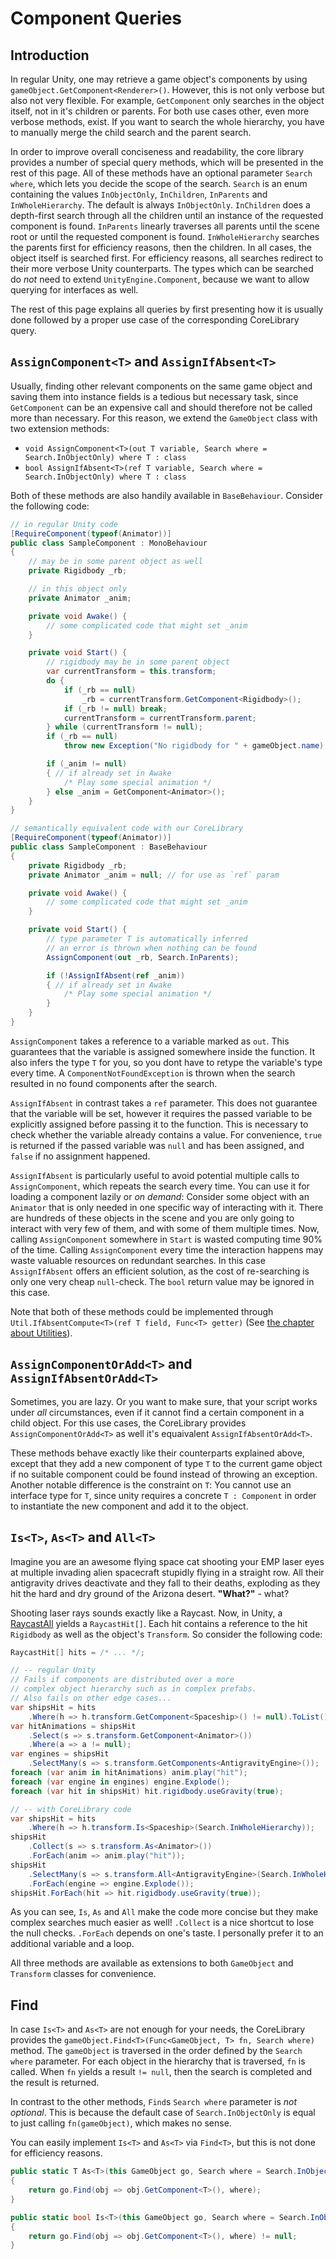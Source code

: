 # Component Queries

## Introduction

In regular Unity, one may retrieve a game object's components by using `gameObject.GetComponent<Renderer>()`. However, this is not only verbose but also not very flexible. For example, `GetComponent` only searches in the object itself, not in it's children or parents. For both use cases other, even more verbose methods, exist. If you want to search the whole hierarchy, you have to manually merge the child search and the parent search.

In order to improve overall conciseness and readability, the core library provides a number of special query methods, which will be presented in the rest of this page. All of these methods have an optional parameter `Search where`, which lets you decide the scope of the search. `Search` is an enum containing the values `InObjectOnly`, `InChildren`, `InParents` and `InWholeHierarchy`. The default is always `InObjectOnly`. `InChildren` does a depth-first search through all the children until an instance of the requested component is found. `InParents` linearly traverses all parents until the scene root or until the requested component is found. `InWholeHierarchy` searches the parents first for efficiency reasons, then the children. In all cases, the object itself is searched first. For efficiency reasons, all searches redirect to their more verbose Unity counterparts. The types which can be searched do *not* need to extend `UnityEngine.Component`, because we want to allow querying for interfaces as well.

The rest of this page explains all queries by first presenting how it is usually done followed by a proper use case of the corresponding CoreLibrary query.

## `AssignComponent<T>` and `AssignIfAbsent<T>`

Usually, finding other relevant components on the same game object and saving them into instance fields is a tedious but necessary task, since `GetComponent` can be an expensive call and should therefore not be called more than necessary. For this reason, we extend the `GameObject` class with two extension methods:

-  `void AssignComponent<T>(out T variable, Search where = Search.InObjectOnly) where T : class`
-  `bool AssignIfAbsent<T>(ref T variable, Search where = Search.InObjectOnly) where T : class`

Both of these methods are also handily available in `BaseBehaviour`.
Consider the following code:

```cs
// in regular Unity code
[RequireComponent(typeof(Animator))]
public class SampleComponent : MonoBehaviour
{
    // may be in some parent object as well
    private Rigidbody _rb;

    // in this object only
    private Animator _anim;

    private void Awake() {
        // some complicated code that might set _anim
    }

    private void Start() {
        // rigidbody may be in some parent object
        var currentTransform = this.transform;
        do {
            if (_rb == null)
                _rb = currentTransform.GetComponent<Rigidbody>();
            if (_rb != null) break;
            currentTransform = currentTransform.parent;
        } while (currentTransform != null);
        if (_rb == null) 
            throw new Exception("No rigidbody for " + gameObject.name);

        if (_anim != null) 
        { // if already set in Awake
            /* Play some special animation */
        } else _anim = GetComponent<Animator>();
    }
}
```

```cs
// semantically equivalent code with our CoreLibrary
[RequireComponent(typeof(Animator))]
public class SampleComponent : BaseBehaviour
{
    private Rigidbody _rb;
    private Animator _anim = null; // for use as `ref` param

    private void Awake() {
        // some complicated code that might set _anim
    }

    private void Start() {
        // type parameter T is automatically inferred
        // an error is thrown when nothing can be found
        AssignComponent(out _rb, Search.InParents);

        if (!AssignIfAbsent(ref _anim)) 
        { // if already set in Awake
            /* Play some special animation */
        }
    }
}
```

`AssignComponent` takes a reference to a variable marked as `out`. This guarantees that the variable is assigned somewhere inside the function. It also infers the type `T` for you, so you dont have to retype the variable's type every time. A `ComponentNotFoundException` is thrown when the search resulted in no found components after the search.

`AssignIfAbsent` in contrast takes a `ref` parameter. This does not guarantee that the variable will be set, however it requires the passed variable to be explicitly assigned before passing it to the function. This is necessary to check whether the variable already contains a value. For convenience, `true` is returned if the passed variable was `null` and has been assigned, and `false` if no assignment happened.

`AssignIfAbsent` is particularly useful to avoid potential multiple calls to `AssignComponent`, which repeats the search every time. You can use it for loading a component lazily or *on demand*: Consider some object with an `Animator` that is only needed in one specific way of interacting with it. There are hundreds of these objects in the scene and you are only going to interact with very few of them, and with some of them multiple times. Now, calling `AssignComponent` somewhere in `Start` is wasted computing time 90% of the time. Calling `AssignComponent` every time the interaction happens may waste valuable resources on redundant searches. In this case `AssignIfAbsent` offers an efficient solution, as the cost of re-searching is only one very cheap `null`-check. The `bool` return value may be ignored in this case.

Note that both of these methods could be implemented through `Util.IfAbsentCompute<T>(ref T field, Func<T> getter)` (See [the chapter about Utilities](Utilities)).

## `AssignComponentOrAdd<T>` and `AssignIfAbsentOrAdd<T>`

Sometimes, you are lazy. Or you want to make sure, that your script works under *all* circumstances, even if it cannot find a certain component in a child object. For this use cases, the CoreLibrary provides `AssignComponentOrAdd<T>` as well it's equaivalent `AssignIfAbsentOrAdd<T>`. 

These methods behave exactly like their counterparts explained above, except that they add a new component of type `T` to the current game object if no suitable component could be found instead of throwing an exception. Another notable difference is the constraint on `T`: You cannot use an interface type for `T`, since unity requires a concrete `T : Component` in order to instantiate the new component and add it to the object.

## `Is<T>`, `As<T>` and `All<T>`

Imagine you are an awesome flying space cat shooting your EMP laser eyes at multiple invading alien spacecraft stupidly flying in a straight row. All their antigravity drives deactivate and they fall to their deaths, exploding as they hit the hard and dry ground of the Arizona desert. **"What?"** - what?

Shooting laser rays sounds exactly like a Raycast. Now, in Unity, a [RaycastAll](https://docs.unity3d.com/ScriptReference/Physics.RaycastAll.html) yields a `RaycastHit[]`. Each hit contains a reference to the hit `Rigidbody` as well as the object's `Transform`. So consider the following code:

```cs
RaycastHit[] hits = /* ... */;

// -- regular Unity
// Fails if components are distributed over a more 
// complex object hierarchy such as in complex prefabs.
// Also fails on other edge cases...
var shipsHit = hits
    .Where(h => h.transform.GetComponent<Spaceship>() != null).ToList();
var hitAnimations = shipsHit
    .Select(s => s.transform.GetComponent<Animator>())
    .Where(a => a != null);
var engines = shipsHit
    .SelectMany(s => s.transform.GetComponents<AntigravityEngine>());
foreach (var anim in hitAnimations) anim.play("hit");
foreach (var engine in engines) engine.Explode();
foreach (var hit in shipsHit) hit.rigidbody.useGravity(true);
```
```cs
// -- with CoreLibrary code
var shipsHit = hits
    .Where(h => h.transform.Is<Spaceship>(Search.InWholeHierarchy));
shipsHit
    .Collect(s => s.transform.As<Animator>())
    .ForEach(anim => anim.play("hit"));
shipsHit
    .SelectMany(s => s.transform.All<AntigravityEngine>(Search.InWholeHierarchy))
    .ForEach(engine => engine.Explode());
shipsHit.ForEach(hit => hit.rigidbody.useGravity(true));
```

As you can see, `Is`, `As` and `All` make the code more concise but they make complex searches much easier as well! `.Collect` is a nice shortcut to lose the null checks. `.ForEach` depends on one's taste. I personally prefer it to an additional variable and a loop.

All three methods are available as extensions to both `GameObject` and `Transform` classes for convenience.

## Find

In case `Is<T>` and `As<T>` are not enough for your needs, the CoreLibrary provides the `gameObject.Find<T>(Func<GameObject, T> fn, Search where)` method. The `gameObject` is traversed in the order defined by the `Search where` parameter. For each object in the hierarchy that is traversed, `fn` is called. When `fn` yields a result `!= null`, then the search is completed and the result is returned.

In contrast to the other methods, `Find`s `Search where` parameter is *not optional*. This is because the default case of `Search.InObjectOnly` is equal to just calling `fn(gameObject)`, which makes no sense.

You can easily implement `Is<T>` and `As<T>` via `Find<T>`, but this is not done for efficiency reasons.

```cs
public static T As<T>(this GameObject go, Search where = Search.InObjectOnly)
{
    return go.Find(obj => obj.GetComponent<T>(), where);
}

public static bool Is<T>(this GameObject go, Search where = Search.InObjectOnly)
{
    return go.Find(obj => obj.GetComponent<T>(), where) != null;
}
```
